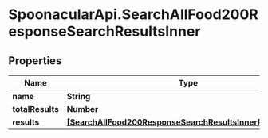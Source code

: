 # SpoonacularApi.SearchAllFood200ResponseSearchResultsInner

## Properties

Name | Type | Description | Notes
------------ | ------------- | ------------- | -------------
**name** | **String** |  | 
**totalResults** | **Number** |  | 
**results** | [**[SearchAllFood200ResponseSearchResultsInnerResultsInner]**](SearchAllFood200ResponseSearchResultsInnerResultsInner.md) |  | [optional] 


